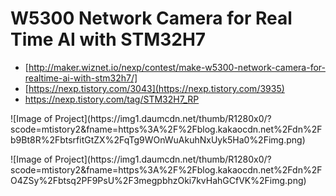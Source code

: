 # W5300 Network Camera for Real Time AI with STM32H7
* [http://maker.wiznet.io/nexp/contest/make-w5300-network-camera-for-realtime-ai-with-stm32h7/]
* [https://nexp.tistory.com/3043](https://nexp.tistory.com/3935)
* https://nexp.tistory.com/tag/STM32H7_RP

<p></p>
![Image of Project](https://img1.daumcdn.net/thumb/R1280x0/?scode=mtistory2&fname=https%3A%2F%2Fblog.kakaocdn.net%2Fdn%2Fb9Bt8R%2FbtsrfitGtZX%2FqTg9WOnWuAkuhNxUyk5Ha0%2Fimg.png)
<p></p>
![Image of Project](https://img1.daumcdn.net/thumb/R1280x0/?scode=mtistory2&fname=https%3A%2F%2Fblog.kakaocdn.net%2Fdn%2FO4ZSy%2Fbtsq2PF9PsU%2F3megpbhzOki7kvHahGCfVK%2Fimg.png)
